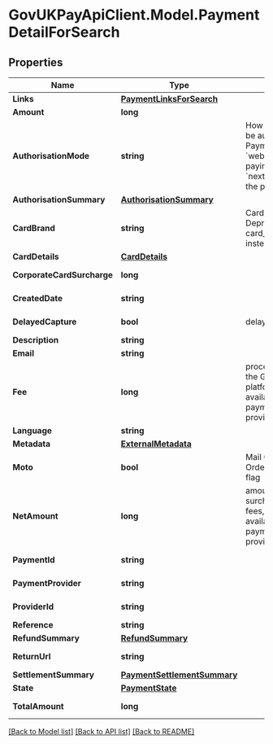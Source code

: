 # GovUKPayApiClient.Model.PaymentDetailForSearch

## Properties

Name | Type | Description | Notes
------------ | ------------- | ------------- | -------------
**Links** | [**PaymentLinksForSearch**](PaymentLinksForSearch.md) |  | [optional] 
**Amount** | **long** |  | [optional] 
**AuthorisationMode** | **string** | How the payment will be authorised. Payments created in &#x60;web&#x60; mode require the paying user to visit the &#x60;next_url&#x60; to complete the payment. | [optional] 
**AuthorisationSummary** | [**AuthorisationSummary**](AuthorisationSummary.md) |  | [optional] 
**CardBrand** | **string** | Card Brand. Deprecated, please use card_details.card_brand instead | [optional] [readonly] 
**CardDetails** | [**CardDetails**](CardDetails.md) |  | [optional] 
**CorporateCardSurcharge** | **long** |  | [optional] [readonly] 
**CreatedDate** | **string** |  | [optional] [readonly] 
**DelayedCapture** | **bool** | delayed capture flag | [optional] [readonly] 
**Description** | **string** |  | [optional] 
**Email** | **string** |  | [optional] 
**Fee** | **long** | processing fee taken by the GOV.UK Pay platform, in pence. Only available depending on payment service provider | [optional] [readonly] 
**Language** | **string** |  | [optional] 
**Metadata** | [**ExternalMetadata**](ExternalMetadata.md) |  | [optional] 
**Moto** | **bool** | Mail Order / Telephone Order (MOTO) payment flag | [optional] 
**NetAmount** | **long** | amount including all surcharges and less all fees, in pence. Only available depending on payment service provider | [optional] [readonly] 
**PaymentId** | **string** |  | [optional] [readonly] 
**PaymentProvider** | **string** |  | [optional] [readonly] 
**ProviderId** | **string** |  | [optional] [readonly] 
**Reference** | **string** |  | [optional] 
**RefundSummary** | [**RefundSummary**](RefundSummary.md) |  | [optional] 
**ReturnUrl** | **string** |  | [optional] [readonly] 
**SettlementSummary** | [**PaymentSettlementSummary**](PaymentSettlementSummary.md) |  | [optional] 
**State** | [**PaymentState**](PaymentState.md) |  | [optional] 
**TotalAmount** | **long** |  | [optional] [readonly] 

[[Back to Model list]](../README.md#documentation-for-models) [[Back to API list]](../README.md#documentation-for-api-endpoints) [[Back to README]](../README.md)

